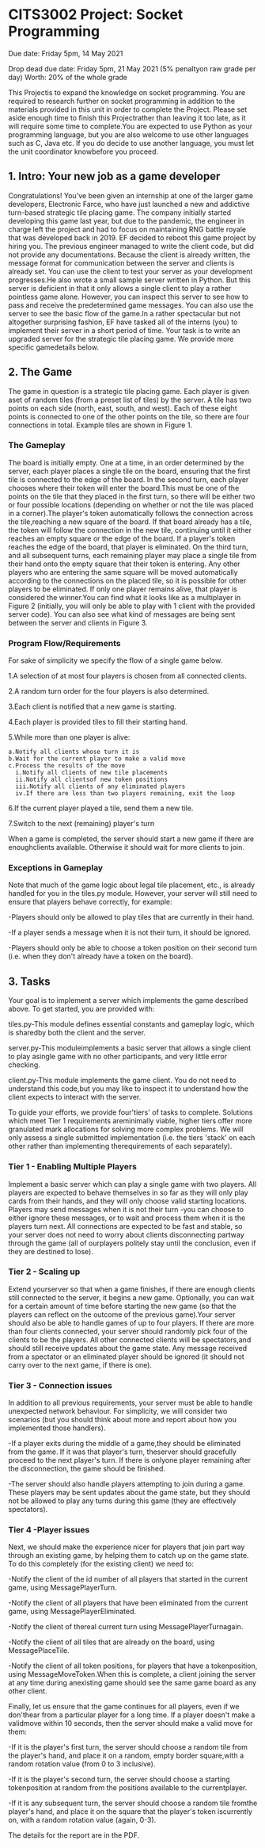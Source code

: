 # CITS3002 Project: Socket Programming
Due date: Friday 5pm, 14 May 2021

Drop dead due date: Friday 5pm, 21 May 2021 (5% penaltyon raw grade per day)
Worth: 20% of the whole grade

This Projectis  to expand  the  knowledge  on  socket programming.  You  are  required  to  research  further  on socket programming in addition to the materials provided in this unit in order to complete the Project. Please set  aside  enough  time  to  finish  this Projectrather  than  leaving  it  too  late,  as  it  will  require  some  time  to complete.You are expected to use Python as your programming language, but you are also welcome to use other  languages  such  as  C,  Java  etc.  If  you  do  decide  to  use  another  language,  you must  let  the  unit coordinator knowbefore you proceed.

## 1. Intro: Your new job as a game developer

Congratulations!  You've  been  given  an  internship  at  one  of  the  larger  game  developers, Electronic  Farce, who  have  just launched a  new and addictive turn-based strategic tile  placing  game.  The  company initially started developing this game last year, but due to the pandemic, the engineer in charge left the project and had to focus on maintaining RNG battle royale that was developed back in 2019. EF decided to reboot this game project by hiring you. The previous engineer managed to write the client code, but did not provide any documentations. Because the  client  is  already  written, the message  format for  communication  between  the  server  and  clients  is already set. You can use the client to test your server as your development progresses.He also wrote a small sample  server  written  in  Python. But  this  server  is  deficient in  that  it  only  allows  a  single  client  to  play  a rather  pointless  game  alone. However,  you  can  inspect  this  server  to  see  how  to  pass  and  receive  the predetermined game messages. You can also use the server to see the basic flow of the game.In  a  rather  spectacular  but  not  altogether  surprising  fashion, EF  have  tasked  all  of  the  interns (you) to implement their server in a short period of time. Your task is to write an upgraded server for the strategic tile placing game. We provide more specific gamedetails below.

## 2. The Game
The  game  in  question  is  a  strategic  tile  placing  game.  Each player is given aset of random tiles (from a preset list of tiles) by the server. A tile has two points on each side (north, east, south,  and  west).  Each  of  these  eight points is connected to one   of   the   other   points   on   the   tile,   so   there   are   four connections in total. Example tiles are shown in Figure 1.



### The Gameplay
The board is initially empty. One at a time, in an order determined by the server, each player places a single tile on the board, ensuring that the first tile is connected to the edge of the board. In  the  second  turn,  each  player  chooses  where  their  token  will  enter  the  board.This  must  be  one  of  the points  on  the  tile  that  they  placed  in  the  first  turn, so  there  will  be  either  two  or  four  possible  locations (depending on whether or not the tile was placed in a corner).The player's token automatically follows the connection across the tile,reaching a new square of the board. If that board already has a tile, the token will follow the connection in the new tile, continuing until it either reaches an empty square or the edge of the board. If a player's token reaches the edge of the board, that player is eliminated. On the third turn, and all subsequent turns, each remaining player may place a single tile from their hand onto the empty square that their token is entering. Any other players who are entering the same square will be moved automatically according to the connections on the placed tile, so it is possible for other players to be eliminated. If only one player remains alive, that player is considered the winner.You can find what it looks like as a multiplayer in Figure 2 (initially, you will only be able to play with 1 client with the provided server code). You can also see what kind of messages are being sent between the server and clients in Figure 3.

### Program Flow/Requirements
For sake of simplicity we specify the flow of a single game below.

  1.A selection of at most four players is chosen from all connected clients.
 
  2.A random turn order for the four players is also determined.
 
  3.Each client is notified that a new game is starting.
  
  4.Each player is provided tiles to fill their starting hand.
  
  5.While more than one player is alive:
 
    a.Notify all clients whose turn it is
    b.Wait for the current player to make a valid move
    c.Process the results of the move
      i.Notify all clients of new tile placements
      ii.Notify all clientsof new token positions
      iii.Notify all clients of any eliminated players
      iv.If there are less than two players remaining, exit the loop
      
  6.If the current player played a tile, send them a new tile.
 
  7.Switch to the next (remaining) player's turn
 
 When  a  game  is  completed,  the  server  should  start  a  new  game  if  there  are  enoughclients  available. Otherwise it should wait for more clients to join.

### Exceptions in Gameplay

Note  that  much  of  the  game  logic  about  legal  tile  placement,  etc.,  is  already handled  for  you  in  the tiles.py module. However, your server will still need to ensure that players behave correctly, for example:

  -Players should only be allowed to play tiles that are currently in their hand.
  
  -If a player sends a message when it is not their turn, it should be ignored.
  
  -Players should only be able to choose a token position on their second turn (i.e. when they don't already have a token on the board).
  
 ## 3. Tasks
Your  goal  is  to  implement  a  server which  implements  the  game  described  above. To  get  started,  you  are provided with:

tiles.py-This module defines essential constants and gameplay logic, which is sharedby both the client and the server.

server.py-This moduleimplements  a  basic  server  that  allows  a  single  client  to  play  asingle game with no other participants, and very little error checking.

client.py-This module implements the game client. You do not need to understand this code,but you may like to inspect it to understand how the client expects to interact with the server.

To guide your efforts, we provide four'tiers' of tasks to complete. Solutions which meet Tier 1 requirements areminimally viable, higher tiers offer more granulated mark allocations for solving more complex problems. We  will  only assess  a  single  submitted  implementation  (i.e.  the  tiers  'stack'  on  each  other  rather  than implementing therequirements of each separately).

### Tier 1 - Enabling Multiple Players

Implement a basic server which can play a single game with two players. All players are expected to behave themselves  in so far  as  they  will  only  play  cards from  their  hands,  and  they  will  only  choose  valid  starting locations.  Players may  send  messages  when  it  is  not  their  turn -you  can  choose  to  either  ignore these messages, or to wait and process them when it is the players turn next. All  connections  are  expected  to  be  fast  and  stable,  so  your  server  does  not need  to  worry  about  clients disconnecting partway through the game (all of ourplayers politely stay until the conclusion, even if they are destined to lose).

### Tier 2 - Scaling up

Extend yourserver so that when a game finishes, if there are enough clients still connected to the server, it begins a new game. Optionally, you can wait for a certain amount of time before starting the new game (so that the players can reflect on the outcome of the previous game).Your server should also be able to handle games of up to four players. If there are more than four clients connected, your server should randomly pick four of the clients to be the players. All other connected clients will  be  spectators,and  should  still  receive  updates  about  the  game  state.  Any  message  received from  a spectator or an eliminated player should be ignored (it should not carry over to the next game, if there is one).

### Tier 3 - Connection issues

In addition to all previous requirements, your server must be able to handle unexpected network behaviour. For simplicity, we will consider two scenarios (but you should think about more and report about how you implemented those handlers).

-If a player exits during the middle of a game,they should be eliminated from the game. If it was that player's turn, theserver should gracefully proceed to the next player's turn. If there is onlyone player remaining after the disconnection, the game should be finished.

-The  server  should  also  handle  players  attempting  to  join  during  a  game.  These players  may  be  sent updates about the game state, but they should not be allowed to play any turns during this game (they are effectively spectators).

### Tier 4 -Player issues

Next, we should make the experience nicer for players that join part way through an existing game, by helping them to catch up on the game state. To do this completely (for the existing client) we need to:

-Notify the client of the id number of all players that started in the current game, using MessagePlayerTurn.

-Notify the client of all players that have been eliminated from the current game, using MessagePlayerEliminated.

-Notify the client of thereal current turn using MessagePlayerTurnagain.

-Notify the client of all tiles that are already on the board, using MessagePlaceTile.

-Notify the client of all token positions, for players that have a tokenposition, using MessageMoveToken.When this is complete, a client joining the server at any time during anexisting game should see the same game board as any other client.

Finally, let us ensure that the game continues for all players, even if we don'thear from a particular player for a long time. If a player doesn't make a validmove within 10 seconds, then the server should make a valid move for them:

-If it is the player's first turn, the server should choose a random tile from the player's hand, and place it on a random, empty border square,with a random rotation value (from 0 to 3 inclusive).

-If it is the player's second turn, the server should choose a starting tokenposition at random from the positions available to the currentplayer.

-If it is any subsequent turn, the server should choose a random tile fromthe player's hand, and place it on the square that the player's token iscurrently on, with a random rotation value (again, 0-3).

The details for the report are in the PDF.



